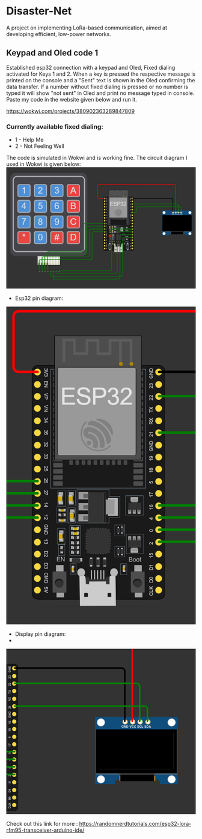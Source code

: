# Disaster-Net
A project on implementing LoRa-based communication, aimed at developing efficient, low-power networks.
## Keypad and Oled code 1
Established esp32 connection with a keypad and Oled, Fixed dialing activated for Keys 1 and 2. When a key is pressed the respective message is printed on the console and a "Sent" text is shown in the Oled confirming the data transfer. If a number without fixed dialing is pressed or no number is typed it will show "not sent" in Oled and print no message typed in console.
Paste my code in the website given below and run it.

https://wokwi.com/projects/380902363289847809


### Currently available fixed dialing:
* 1 - Help Me
* 2 - Not Feeling Well

The code is simulated in Wokwi and is working fine. The circuit diagram I used in Wokwi is given below:
![Circuit Diagram](./assests/circuitdiagram1.jpg)

* Esp32 pin diagram:

![Esp Diagram](./assests/espconnection.png)

* Display pin diagram:
* 
![Display Diagram](./assests/displayconnection.png)


Check out this link for more : https://randomnerdtutorials.com/esp32-lora-rfm95-transceiver-arduino-ide/
